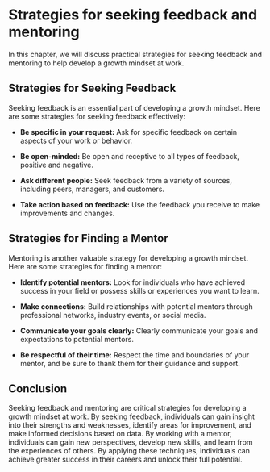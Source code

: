 Strategies for seeking feedback and mentoring
========================================================================================

In this chapter, we will discuss practical strategies for seeking feedback and mentoring to help develop a growth mindset at work.

Strategies for Seeking Feedback
-------------------------------

Seeking feedback is an essential part of developing a growth mindset. Here are some strategies for seeking feedback effectively:

* **Be specific in your request:** Ask for specific feedback on certain aspects of your work or behavior.

* **Be open-minded:** Be open and receptive to all types of feedback, positive and negative.

* **Ask different people:** Seek feedback from a variety of sources, including peers, managers, and customers.

* **Take action based on feedback:** Use the feedback you receive to make improvements and changes.

Strategies for Finding a Mentor
-------------------------------

Mentoring is another valuable strategy for developing a growth mindset. Here are some strategies for finding a mentor:

* **Identify potential mentors:** Look for individuals who have achieved success in your field or possess skills or experiences you want to learn.

* **Make connections:** Build relationships with potential mentors through professional networks, industry events, or social media.

* **Communicate your goals clearly:** Clearly communicate your goals and expectations to potential mentors.

* **Be respectful of their time:** Respect the time and boundaries of your mentor, and be sure to thank them for their guidance and support.

Conclusion
----------

Seeking feedback and mentoring are critical strategies for developing a growth mindset at work. By seeking feedback, individuals can gain insight into their strengths and weaknesses, identify areas for improvement, and make informed decisions based on data. By working with a mentor, individuals can gain new perspectives, develop new skills, and learn from the experiences of others. By applying these techniques, individuals can achieve greater success in their careers and unlock their full potential.
